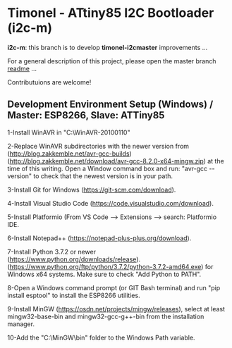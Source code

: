 Timonel - ATtiny85 I2C Bootloader (i2c-m)
=========================================
__i2c-m__: this branch is to develop __timonel-i2cmaster__ improvements ...

For a general description of this project, please open the master branch [readme](../master/README.md) ...

Contributuions are welcome!

Development Environment Setup (Windows) / Master: ESP8266, Slave: ATTiny85
--------------------------------------------------------------------------
1-Install WinAVR in "C:\WinAVR-20100110"

2-Replace WinAVR subdirectories with the newer version from (http://blog.zakkemble.net/avr-gcc-builds)
  (http://blog.zakkemble.net/download/avr-gcc-8.2.0-x64-mingw.zip) at the time of this writing.
  Open a Window command box and run: "avr-gcc --version" to check that the newest version is in your path.
  
3-Install Git for Windows (https://git-scm.com/download).

4-Install Visual Studio Code (https://code.visualstudio.com/download).

5-Install Platformio (From VS Code --> Extensions --> search: Platformio IDE.

6-Install Notepad++ (https://notepad-plus-plus.org/download).

7-Install Python 3.7.2 or newer (https://www.python.org/downloads/release).
  (https://www.python.org/ftp/python/3.7.2/python-3.7.2-amd64.exe) for Windows x64 systems.
  Make sure to check "Add Python to PATH".
  
8-Open a Windows command prompt (or GIT Bash terminal) and run "pip install esptool"
  to install the ESP8266 utilities.
  
9-Install MinGW (https://osdn.net/projects/mingw/releases), select at least
  mingw32-base-bin and mingw32-gcc-g++-bin from the installation manager.
  
10-Add the "C:\MinGW\bin" folder to the Windows Path variable.
